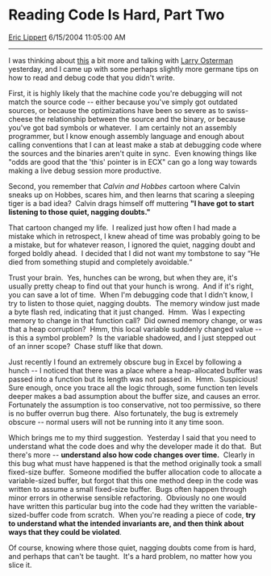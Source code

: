 <div id="page">

# Reading Code Is Hard, Part Two

[Eric Lippert](https://social.msdn.microsoft.com/profile/Eric%20Lippert) 6/15/2004 11:05:00 AM

-----

<div id="content">

<div>

<span>I was thinking about [this](http://blogs.msdn.com/ericlippert/archive/2004/06/14/155316.aspx) a bit more and talking with [Larry Osterman](http://weblogs.asp.net/larryosterman) yesterday, and I came up with some perhaps slightly more germane tips on how to read and debug code that you didn't write. </span>

<span></span>

<span>First, it is highly likely that the machine code you're debugging will not match the source code -- either because you've simply got outdated sources, or because the optimizations have been so severe as to swiss-cheese the relationship between the source and the binary, or because you've got bad symbols or whatever.  I am certainly not an assembly programmer, but I know enough assembly language and enough about calling conventions that I can at least make a stab at debugging code where the sources and the binaries aren't quite in sync.  Even knowing things like "odds are good that the 'this' pointer is in ECX" can go a long way towards making a live debug session more productive. </span>

<span></span>

<span>Second, you remember that *Calvin and Hobbes* cartoon where Calvin sneaks up on Hobbes, scares him, and then learns that scaring a sleeping tiger is a bad idea?  Calvin drags himself off muttering **"I have got to start listening to those quiet, nagging doubts."** </span>

<span></span>

<span>That cartoon changed my life.  I realized just how often I had made a mistake which in retrospect, I knew ahead of time was probably going to be a mistake, but for whatever reason, I ignored the quiet, nagging doubt and forged boldly ahead.  I decided that I did not want my tombstone to say “He died from something stupid and completely avoidable.“ </span>

<span></span>

<span>Trust your brain.  Yes, hunches can be wrong, but when they are, it's usually pretty cheap to find out that your hunch is wrong.  And if it's right, you can save a lot of time.  When I'm debugging code that I didn't know, I try to listen to those quiet, nagging doubts.  The memory window just made a byte flash red, indicating that it just changed.  Hmm.  Was I expecting memory to change in that function call?  Did owned memory change, or was that a heap corruption?  Hmm, this local variable suddenly changed value -- is this a symbol problem?  Is the variable shadowed, and I just stepped out of an inner scope?  Chase stuff like that down. </span>

<span></span>

<span>Just recently I found an extremely obscure bug in Excel by following a hunch -- I noticed that there was a place where a heap-allocated buffer was passed into a function but its length was not passed in.  Hmm.  Suspicious\!  Sure enough, once you trace all the logic through, some function ten levels deeper makes a bad assumption about the buffer size, and causes an error.  Fortunately the assumption is too conservative, not too permissive, so there is no buffer overrun bug there.  Also fortunately, the bug is extremely obscure -- normal users will not be running into it any time soon. </span>

<span></span>

<span>Which brings me to my third suggestion.  Yesterday I said that you need to understand what the code does and why the developer made it do that.  But there's more -- **<span>understand also how code changes over time.</span>**  Clearly in this bug what must have happened is that the method originally took a small fixed-size buffer.  Someone modified the buffer allocation code to allocate a variable-sized buffer, but forgot that this one method deep in the code was written to assume a small fixed-size buffer.  Bugs often happen through minor errors in otherwise sensible refactoring.  Obviously no one would have written this particular bug into the code had they written the variable-sized-buffer code from scratch.  When you're reading a piece of code, **<span>try to understand what the intended invariants are, and then think about ways that they could be violated</span>**.  </span>

<span>Of course, knowing where those quiet, nagging doubts come from is hard, and perhaps that can't be taught.  It's a hard problem, no matter how you slice it.</span>

</div>

</div>

</div>

